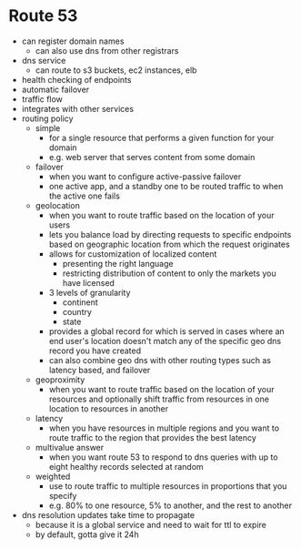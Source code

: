 # Route 53

- can register domain names
  - can also use dns from other registrars
- dns service
  - can route to s3 buckets, ec2 instances, elb
- health checking of endpoints
- automatic failover
- traffic flow
- integrates with other services
- routing policy
  - simple
    - for a single resource that performs a given function for your domain
    - e.g. web server that serves content from some domain
  - failover
    - when you want to configure active-passive failover
    - one active app, and a standby one to be routed traffic to when the active one fails
  - geolocation
    - when you want to route traffic based on the location of your users
    - lets you balance load by directing requests to specific endpoints based on geographic location from which the request originates
    - allows for customization of localized content
      - presenting the right language
      - restricting distribution of content to only the markets you have licensed
    - 3 levels of granularity
      - continent
      - country
      - state
    - provides a global record for which is served in cases where an end user's location doesn't match any of the specific geo dns record you have created
    - can also combine geo dns with other routing types such as latency based, and failover
  - geoproximity
    - when you want to route traffic based on the location of your resources and optionally shift traffic from resources in one location to resources in another
  - latency
    - when you have resources in multiple regions and you want to route traffic to the region that provides the best latency
  - multivalue answer
    - when you want route 53 to respond to dns queries with up to eight healthy records selected at random
  - weighted
    - use to route traffic to multiple resources in proportions that you specify
    - e.g. 80% to one resource, 5% to another, and the rest to another
- dns resolution updates take time to propagate
  - because it is a global service and need to wait for ttl to expire
  - by default, gotta give it 24h
